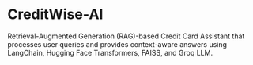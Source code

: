 # CreditWise-AI
Retrieval-Augmented Generation (RAG)-based Credit Card Assistant that processes user queries and provides context-aware answers using LangChain, Hugging Face Transformers, FAISS, and Groq LLM.
